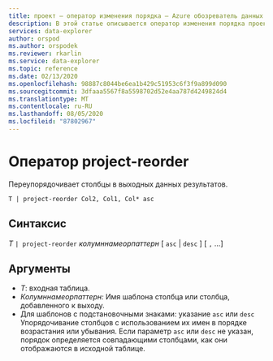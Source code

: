 ```yaml
---
title: проект — оператор изменения порядка — Azure обозреватель данных
description: В этой статье описывается оператор изменения порядка проектов в Azure обозреватель данных.
services: data-explorer
author: orspod
ms.author: orspodek
ms.reviewer: rkarlin
ms.service: data-explorer
ms.topic: reference
ms.date: 02/13/2020
ms.openlocfilehash: 98887c8044be6ea1b429c51953c6f3f9a899d090
ms.sourcegitcommit: 3dfaaa5567f8a5598702d52e4aa787d4249824d4
ms.translationtype: MT
ms.contentlocale: ru-RU
ms.lasthandoff: 08/05/2020
ms.locfileid: "87802967"
---
```

# <a name="project-reorder-operator"></a>Оператор project-reorder

Переупорядочивает столбцы в выходных данных результатов.

```kusto
T | project-reorder Col2, Col1, Col* asc
```

## <a name="syntax"></a>Синтаксис

*T* `| project-reorder` *колумннамеорпаттерн* [ `asc` | `desc` ] [ `,` ...]

## <a name="arguments"></a>Аргументы

* *T*: входная таблица.
* *Колумннамеорпаттерн:* Имя шаблона столбца или столбца, добавленного к выходу.
* Для шаблонов с подстановочными знаками: указание `asc` или `desc` Упорядочивание столбцов с использованием их имен в порядке возрастания или убывания. Если параметр `asc` или `desc` не указан, порядок определяется совпадающими столбцами, как они отображаются в исходной таблице.

> [!NOTE]
> * При неоднозначном сопоставлении *колумннамеорпаттерн* столбец отображается в первой позицией, соответствующей шаблону.
> * Указание столбцов для `project-reorder` является необязательным. Столбцы, которые не указаны явно, отображаются в качестве последних столбцов выходной таблицы.
> * Используйте [`project-away`](projectawayoperator.md) для удаления столбцов.
> * Используйте [`project-rename`](projectrenameoperator.md) для переименования столбцов.


## <a name="returns"></a>Возвращаемое значение

Таблица, содержащая столбцы в порядке, указанном аргументами оператора. `project-reorder`не переименовывает и не удаляет столбцы из таблицы, поэтому все столбцы, которые существовали в исходной таблице, отображаются в таблице результатов.

## <a name="examples"></a>Примеры

Переупорядочение таблицы с тремя столбцами (a, b, c), поэтому второй столбец (b) будет отображаться первым.

<!-- csl: https://help.kusto.windows.net/Samples -->
```kusto
print a='a', b='b', c='c'
|  project-reorder b
```

|b|a|с|
|---|---|---|
|b|a|с|

Переупорядочение столбцов таблицы, чтобы столбцы, начинающиеся с, `a` отображались перед другими столбцами.

<!-- csl: https://help.kusto.windows.net/Samples -->
```kusto
print b = 'b', a2='a2', a3='a3', a1='a1'
|  project-reorder a* asc
```

|ячейки|a2|3|b|
|---|---|---|---|
|ячейки|a2|3|b|
